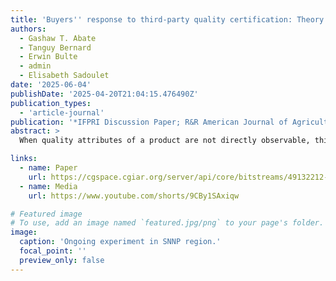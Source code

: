 ```yaml
---
title: 'Buyers'' response to third-party quality certification: Theory and evidence from Ethiopian wheat traders'
authors:
  - Gashaw T. Abate
  - Tanguy Bernard
  - Erwin Bulte
  - admin
  - Elisabeth Sadoulet
date: '2025-06-04'
publishDate: '2025-04-20T21:04:15.476490Z'
publication_types:
  - 'article-journal'
publication: '*IFPRI Discussion Paper; R&R American Journal of Agricultural Economics*'
abstract: >
  When quality attributes of a product are not directly observable, third-party certification (TPC) enables buyers to purchase the quality they are most interested in and reward sellers accordingly. Beyond product characteristics, buyers’ use of TPC services also depends on market conditions. We study the introduction of TPC in typical smallholder-based agriculture value chains of low-income countries, where traders must aggregate products from many small-scale producers before selling in bulk to downstream processors, and where introduction of TPC services has oftentimes failed. We develop a theoretical model identifying how different market conditions affect traders’ choice to purchase quality-certified output from farmers. Using a purposefully designed lab-in-the-field experiment with rural wheat traders in Ethiopia, we find mixed support for the model’s prediction: traders’ willingness to specialize in certified output does increase with the share of certified wheat in the market, and this effect is stronger in larger markets. It, however, does not decrease with the quality of uncertified wheat in the market. We further analyze conditions where traders deviate from the theoretically optimal behavior and discuss implications for future research and public policies seeking to promote TPC in smallholder-based food value-chains.

links:
  - name: Paper
    url: https://cgspace.cgiar.org/server/api/core/bitstreams/49132212-690f-4bf4-b907-6ac8818fb79b/content
  - name: Media
    url: https://www.youtube.com/shorts/9CBy1SAxiqw

# Featured image
# To use, add an image named `featured.jpg/png` to your page's folder.
image:
  caption: 'Ongoing experiment in SNNP region.'
  focal_point: ''
  preview_only: false
---
```

